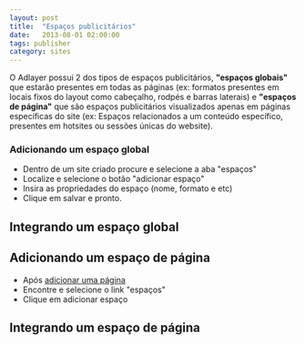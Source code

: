 ```yaml
---
layout: post
title:  "Espaços publicitários"
date:   2013-08-01 02:00:00
tags: publisher
category: sites
---
```


O Adlayer possui 2 dos tipos de espaços publicitários, **"espaços globais"** que estarão presentes em todas as páginas (ex: formatos presentes em locais fixos do layout como cabeçalho, rodpés e barras laterais) e **"espaços de página"** que são espaços publicitários visualizados apenas em páginas específicas do site (ex: Espaços relacionados a um conteúdo específico, presentes em hotsites ou sessões únicas do website).

### Adicionando um espaço global
* Dentro de um site criado procure e selecione a aba "espaços"
* Localize e selecione o botão "adicionar espaço"
* Insira as propriedades do espaço (nome, formato e etc)
* Clique em salvar e pronto.

## Integrando um espaço global

## Adicionando um espaço de página
* Após [adicionar uma página](/sites/pages)
* Encontre e selecione o link "espaços"
* Clique em adicionar espaço

## Integrando um espaço de página